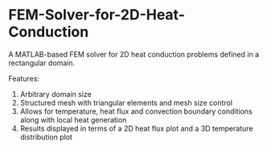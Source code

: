 # FEM-Solver-for-2D-Heat-Conduction
A MATLAB-based FEM solver for 2D heat conduction problems defined in a rectangular domain.

Features:

1) Arbitrary domain size
2) Structured mesh with triangular elements and mesh size control
3) Allows for temperature, heat flux and convection boundary conditions along with local heat generation
4) Results displayed in terms of a 2D heat flux plot and a 3D temperature distribution plot
